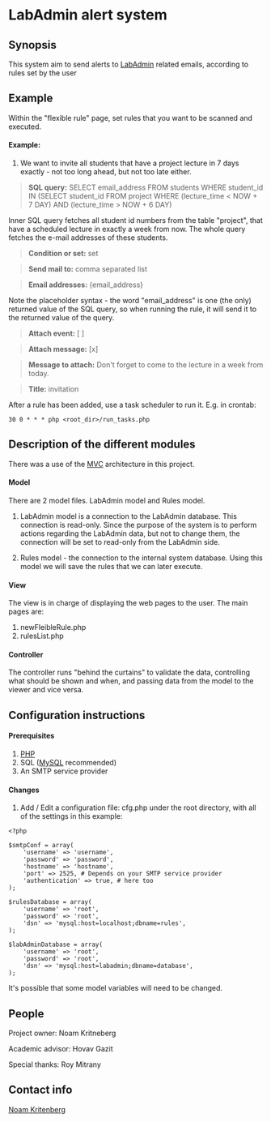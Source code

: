 # LabAdmin alert system

## Synopsis

This system aim to send alerts to [LabAdmin](https://labadmin.ef.technion.ac.il/) related emails, according to rules set by the user

## Example

Within the "flexible rule" page, set rules that you want to be scanned and executed.

#### Example:

1. We want to invite all students that have a project lecture in 7 days exactly - not too long ahead, but not too late either.

> **SQL query:** SELECT email_address FROM students WHERE student_id IN (SELECT student_id FROM project WHERE (lecture_time < NOW + 7 DAY) AND (lecture_time > NOW + 6 DAY)

Inner SQL query fetches all student id numbers from the table "project", that have a scheduled lecture in exactly a week from now.
The whole query fetches the e-mail addresses of these students.

>**Condition or set:** set

>**Send mail to:** comma separated list

>**Email addresses:** {email_address}

Note the placeholder syntax - the word "email_address" is one (the only) returned value of the SQL query, so when running the rule, it will send it to the returned value of the query.

>**Attach event:** [ ]

>**Attach message:** [x]

>**Message to attach:** Don't forget to come to the lecture in a week from today.

>**Title:** invitation

After a rule has been added, use a task scheduler to run it. E.g. in crontab:

```
30 0 * * * php <root_dir>/run_tasks.php
```
## Description of the different modules

There was a use of the [MVC](https://en.wikipedia.org/wiki/Model%E2%80%93view%E2%80%93controller) architecture in this project.

#### Model

There are 2 model files. LabAdmin model and Rules model.

1. LabAdmin model is a connection to the LabAdmin database. This connection is read-only. Since the purpose of the system is to perform actions regarding the LabAdmin data, but not to change them, the connection will be set to read-only from the LabAdmin side.

2. Rules model - the connection to the internal system database. Using this model we will save the rules that we can later execute.

#### View

The view is in charge of displaying the web pages to the user. The main pages are:

1. newFleibleRule.php
2. rulesList.php

#### Controller

The controller runs "behind the curtains" to validate the data, controlling what should be shown and when, and passing data from the model to the viewer and vice versa.

## Configuration instructions

#### Prerequisites

1. [PHP](http://php.net/manual/en/install.php)
2. SQL ([MySQL](https://dev.mysql.com/downloads/installer/) recommended)
3. An SMTP service provider

#### Changes
1. Add / Edit a configuration file: cfg.php under the root directory, with all of the settings in this example:
```
<?php

$smtpConf = array(
    'username' => 'username',
    'password' => 'password',
    'hostname' => 'hostname',
    'port' => 2525, # Depends on your SMTP service provider
    'authentication' => true, # here too
);

$rulesDatabase = array(
    'username' => 'root',
    'password' => 'root',
    'dsn' => 'mysql:host=localhost;dbname=rules',
);

$labAdminDatabase = array(
    'username' => 'root',
    'password' => 'root',
    'dsn' => 'mysql:host=labadmin;dbname=database',
);
```
It's possible that some model variables will need to be changed.

## People

Project owner:
Noam Kritneberg

Academic advisor:
Hovav Gazit

Special thanks:
Roy Mitrany

## Contact info
[Noam Kritenberg](mailto:noam.kritenberg@gmail.com)
